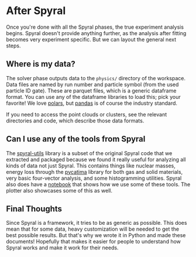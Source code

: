 # After Spyral

Once you're done with all the Spyral phases, the true experiment analysis begins. Spyral doesn't provide anything further, as the analysis after fitting becomes very experiment specific. But we can layout the general next steps.

## Where is my data?

The solver phase outputs data to the `physics/` directory of the workspace. Data files are named by run number and particle symbol (from the used particle ID gate). These are parquet files, which is a generic dataframe format. You can use any of the dataframe libraries to load this; pick your  favorite! We love [polars](https://pola.rs/), but [pandas](https://pandas.pydata.org/) is of course the industry standard.

If you need to access the point clouds or clusters, see the relevant directories and code, which describe those data formats.

## Can I use any of the tools from Spyral

The [spyral-utils](https://github.com/gwm17/spyral-utils/) library is a subset of the original Spyral code that we extracted and packaged because we found it really useful for analyzing all kinds of data not just Spyral. This contains things like nuclear masses, energy loss through the [pycatima](https://pypi.org/project/pycatima/) library for both gas and solid materials, very basic four-vector analysis, and some histogramming utilities. Spyral also does have a [notebook](notebooks.md) that shows how we use some of these tools. The plotter also showcases some of this as well.

## Final Thoughts

Since Spyral is a framework, it tries to be as generic as possible. This does mean that for some data, heavy customization will be needed to get the best possible results. But that's why we wrote it in Python and made these documents! Hopefully that makes it easier for people to understand how Spyral works and make it work for their needs.
